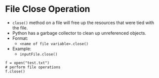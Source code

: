 # File Close Operation
- `close()` method on a file will free up the resources that were tied with the file.
- Python has a garbage collector to clean up unreferenced objects.
- Format:
    - `<name of file variable>.close()`
- Example:
    - `inputFile.close()`
```
f = open("test.txt") 
# perform file operations
f.close()
```